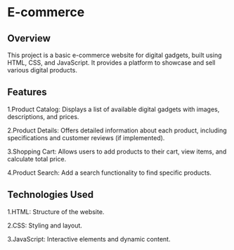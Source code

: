 # E-commerce

## Overview
This project is a basic e-commerce website for digital gadgets, built using HTML, CSS, and JavaScript. It provides a platform to showcase and sell various digital products.

## Features
1.Product Catalog: Displays a list of available digital gadgets with images, descriptions, and prices.

2.Product Details: Offers detailed information about each product, including specifications and customer reviews (if implemented).

3.Shopping Cart: Allows users to add products to their cart, view items, and calculate total price.

4.Product Search: Add a search functionality to find specific products.

## Technologies Used
1.HTML: Structure of the website.

2.CSS: Styling and layout.

3.JavaScript: Interactive elements and dynamic content.
